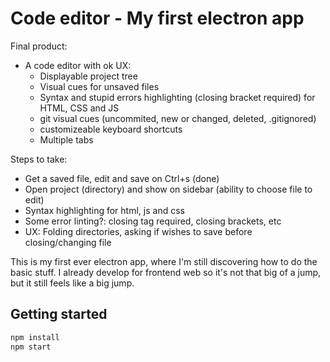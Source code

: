 #  Code editor - My first electron app

Final product:
- A code editor with ok UX:
    - Displayable project tree
    - Visual cues for unsaved files
    - Syntax and stupid errors highlighting (closing bracket required) for HTML, CSS and JS
    - git visual cues (uncommited, new or changed, deleted, .gitignored)
    - customizeable keyboard shortcuts
    - Multiple tabs

Steps to take:
- Get a saved file, edit and save on Ctrl+s (done)
- Open project (directory) and show on sidebar (ability to choose file to edit)
- Syntax highlighting for html, js and css
- Some error linting?: closing tag required, closing brackets, etc
- UX: Folding directories, asking if wishes to save before closing/changing file

This is my first ever electron app, where I'm still discovering how to do the basic stuff. I already develop for frontend web so it's not that big of a jump, but it still feels like a big jump.

## Getting started
```bash
npm install
npm start
```